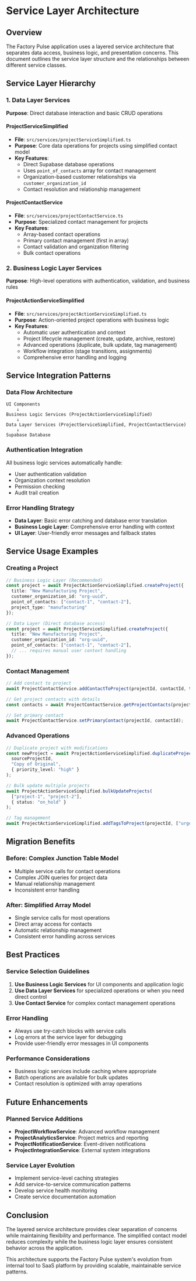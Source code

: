 # Service Layer Architecture

## Overview

The Factory Pulse application uses a layered service architecture that separates data access, business logic, and presentation concerns. This document outlines the service layer structure and the relationships between different service classes.

## Service Layer Hierarchy

### 1. Data Layer Services
**Purpose**: Direct database interaction and basic CRUD operations

#### ProjectServiceSimplified
- **File**: `src/services/projectServiceSimplified.ts`
- **Purpose**: Core data operations for projects using simplified contact model
- **Key Features**:
  - Direct Supabase database operations
  - Uses `point_of_contacts` array for contact management
  - Organization-based customer relationships via `customer_organization_id`
  - Contact resolution and relationship management

#### ProjectContactService
- **File**: `src/services/projectContactService.ts`
- **Purpose**: Specialized contact management for projects
- **Key Features**:
  - Array-based contact operations
  - Primary contact management (first in array)
  - Contact validation and organization filtering
  - Bulk contact operations

### 2. Business Logic Layer Services
**Purpose**: High-level operations with authentication, validation, and business rules

#### ProjectActionServiceSimplified
- **File**: `src/services/projectActionServiceSimplified.ts`
- **Purpose**: Action-oriented project operations with business logic
- **Key Features**:
  - Automatic user authentication and context
  - Project lifecycle management (create, update, archive, restore)
  - Advanced operations (duplicate, bulk update, tag management)
  - Workflow integration (stage transitions, assignments)
  - Comprehensive error handling and logging

## Service Integration Patterns

### Data Flow Architecture
```
UI Components
    ↓
Business Logic Services (ProjectActionServiceSimplified)
    ↓
Data Layer Services (ProjectServiceSimplified, ProjectContactService)
    ↓
Supabase Database
```

### Authentication Integration
All business logic services automatically handle:
- User authentication validation
- Organization context resolution
- Permission checking
- Audit trail creation

### Error Handling Strategy
- **Data Layer**: Basic error catching and database error translation
- **Business Logic Layer**: Comprehensive error handling with context
- **UI Layer**: User-friendly error messages and fallback states

## Service Usage Examples

### Creating a Project
```typescript
// Business Logic Layer (Recommended)
const project = await ProjectActionServiceSimplified.createProject({
  title: "New Manufacturing Project",
  customer_organization_id: "org-uuid",
  point_of_contacts: ["contact-1", "contact-2"],
  project_type: "manufacturing"
});

// Data Layer (Direct database access)
const project = await ProjectServiceSimplified.createProject({
  title: "New Manufacturing Project",
  customer_organization_id: "org-uuid",
  point_of_contacts: ["contact-1", "contact-2"],
  // ... requires manual user context handling
});
```

### Contact Management
```typescript
// Add contact to project
await ProjectContactService.addContactToProject(projectId, contactId, true);

// Get project contacts with details
const contacts = await ProjectContactService.getProjectContacts(projectId);

// Set primary contact
await ProjectContactService.setPrimaryContact(projectId, contactId);
```

### Advanced Operations
```typescript
// Duplicate project with modifications
const newProject = await ProjectActionServiceSimplified.duplicateProject(
  sourceProjectId,
  "Copy of Original",
  { priority_level: "high" }
);

// Bulk update multiple projects
await ProjectActionServiceSimplified.bulkUpdateProjects(
  ["project-1", "project-2"],
  { status: "on_hold" }
);

// Tag management
await ProjectActionServiceSimplified.addTagsToProject(projectId, ["urgent", "manufacturing"]);
```

## Migration Benefits

### Before: Complex Junction Table Model
- Multiple service calls for contact operations
- Complex JOIN queries for project data
- Manual relationship management
- Inconsistent error handling

### After: Simplified Array Model
- Single service calls for most operations
- Direct array access for contacts
- Automatic relationship management
- Consistent error handling across services

## Best Practices

### Service Selection Guidelines
1. **Use Business Logic Services** for UI components and application logic
2. **Use Data Layer Services** for specialized operations or when you need direct control
3. **Use Contact Service** for complex contact management operations

### Error Handling
- Always use try-catch blocks with service calls
- Log errors at the service layer for debugging
- Provide user-friendly error messages in UI components

### Performance Considerations
- Business logic services include caching where appropriate
- Batch operations are available for bulk updates
- Contact resolution is optimized with array operations

## Future Enhancements

### Planned Service Additions
- **ProjectWorkflowService**: Advanced workflow management
- **ProjectAnalyticsService**: Project metrics and reporting
- **ProjectNotificationService**: Event-driven notifications
- **ProjectIntegrationService**: External system integrations

### Service Layer Evolution
- Implement service-level caching strategies
- Add service-to-service communication patterns
- Develop service health monitoring
- Create service documentation automation

## Conclusion

The layered service architecture provides clear separation of concerns while maintaining flexibility and performance. The simplified contact model reduces complexity while the business logic layer ensures consistent behavior across the application.

This architecture supports the Factory Pulse system's evolution from internal tool to SaaS platform by providing scalable, maintainable service patterns.